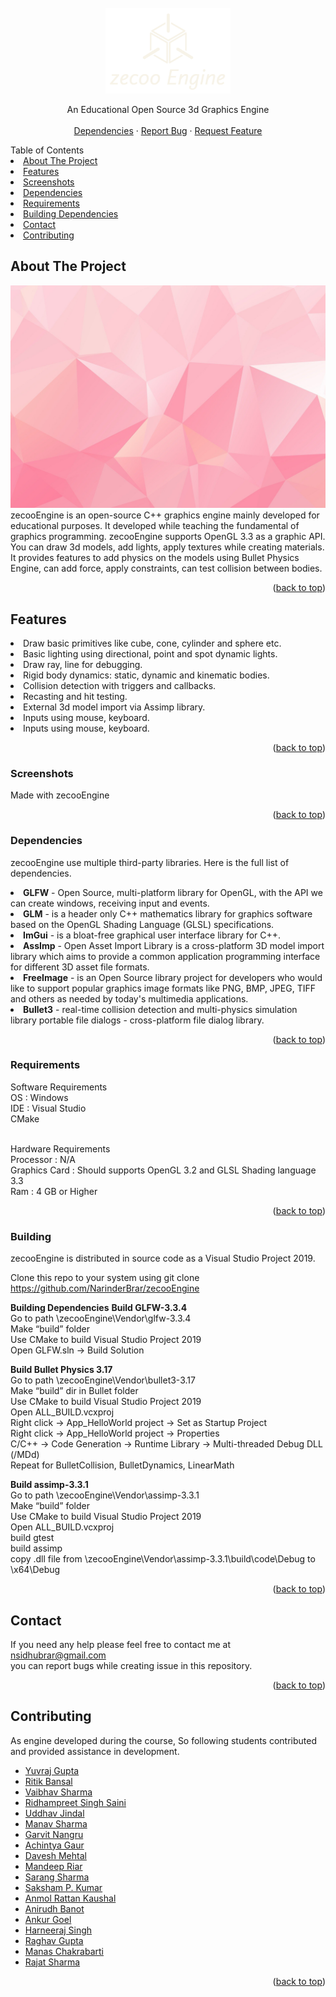 <div id="top"></div>

<!-- PROJECT LOGO -->
<br />
<div align="center">
  <a>
    <img src="images/logo.png" alt="Logo" width="200" height="137">
  </a>
  <p align="center">
    An Educational Open Source 3d Graphics Engine
    <br />
    <br />
    <a href="https://github.com/NarinderBrar/zecooEngine/tree/master/zecooEngine/Vendor">Dependencies</a>
    ·
    <a href="https://github.com/NarinderBrar/zecooEngine/issues">Report Bug</a>
    ·
    <a href="https://github.com/NarinderBrar/zecooEngine/issues">Request Feature</a>
  </p>
</div>


<!-- TABLE OF CONTENTS -->

<summary>Table of Contents</summary>
<li><a href="#about-the-project">About The Project</a></li>
<li><a href="#features">Features</a></li>
<li><a href="#screenshots">Screenshots</a></li>
<li><a href="#dependencies">Dependencies</a></li>
<li><a href="#requirements">Requirements</a></li>
<li><a href="#Building">Building Dependencies</a></li>
<li><a href="#contact">Contact</a></li>
<li><a href="#contributing">Contributing</a></li>

## About The Project
![Product Name Screen Shot][product-screenshot]
zecooEngine is an open-source C++ graphics engine mainly developed for educational purposes. It developed while teaching the fundamental of graphics programming. zecooEngine supports OpenGL 3.3 as a graphic API. You can draw 3d models, add lights, apply textures while creating materials. It provides features to add physics on the models using Bullet Physics Engine, can add force, apply constraints, can test collision between bodies.
<p align="right">(<a href="#top">back to top</a>)</p>

## Features
<li>Draw basic primitives like cube, cone, cylinder and sphere etc.</li>
<li>Basic lighting using directional, point and spot dynamic lights.</li>
<li>Draw ray, line for debugging.</li>
<li>Rigid body dynamics: static, dynamic and kinematic bodies.</li>
<li>Collision detection with triggers and callbacks.</li>
<li>Recasting and hit testing.</li>
<li>External 3d model import via Assimp library.</li>
<li>Inputs using mouse, keyboard.</li>
<li>Inputs using mouse, keyboard.</li>
<p align="right">(<a href="#top">back to top</a>)</p>

### Screenshots
Made with zecooEngine
<p align="right">(<a href="#top">back to top</a>)</p>

### Dependencies
zecooEngine use multiple third-party libraries. Here is the full list of dependencies.

<li><b>GLFW</b> - Open Source, multi-platform library for OpenGL, with the API we can create windows, receiving input and events. </li>
<li><b>GLM</b> - is a header only C++ mathematics library for graphics software based on the OpenGL Shading Language (GLSL) specifications. </li>
<li><b>ImGui</b> - is a bloat-free graphical user interface library for C++. </li>
<li><b>AssImp</b> - Open Asset Import Library is a cross-platform 3D model import library which aims to provide a common application programming interface for different 3D asset file formats.</li>
<li><b>FreeImage</b> - is an Open Source library project for developers who would like to support popular graphics image formats like PNG, BMP, JPEG, TIFF and others as needed by today's multimedia applications.</li>
<li><b>Bullet3</b> - real-time collision detection and multi-physics simulation library portable file dialogs - cross-platform file dialog library.</li>
<p align="right">(<a href="#top">back to top</a>)</p>

### Requirements
Software Requirements
<br/>OS : Windows
<br/>IDE : Visual Studio
<br/>CMake

<br/>Hardware Requirements
<br/>Processor : N/A
<br/>Graphics Card : Should supports OpenGL 3.2 and GLSL Shading language 3.3
<br/>Ram : 4 GB or Higher
<p align="right">(<a href="#top">back to top</a>)</p>

### Building
zecooEngine is distributed in source code as a Visual Studio Project 2019. 

Clone this repo to your system using 
git clone https://github.com/NarinderBrar/zecooEngine

<b>Building Dependencies</b>
<b>Build GLFW-3.3.4</b>
<br/>Go to path \zecooEngine\Vendor\glfw-3.3.4
<br/>Make “build” folder
<br/>Use CMake to build Visual Studio Project 2019
<br/>Open GLFW.sln -> Build Solution

<b>Build Bullet Physics 3.17 </b>
<br/>Go to path \zecooEngine\Vendor\bullet3-3.17
<br/>Make “build” dir in Bullet folder
<br/>Use CMake to build Visual Studio Project 2019
<br/>Open ALL_BUILD.vcxproj
<br/>Right click -> App_HelloWorld project -> Set as Startup Project
<br/>Right click -> App_HelloWorld project -> Properties
<br/>C/C++ -> Code Generation -> Runtime Library -> Multi-threaded Debug DLL (/MDd)
<br/>Repeat for BulletCollision, BulletDynamics, LinearMath

<b> Build assimp-3.3.1 </b>
<br/>Go to path \zecooEngine\Vendor\assimp-3.3.1
<br/>Make “build” folder
<br/>Use CMake to build Visual Studio Project 2019
<br/>Open ALL_BUILD.vcxproj
<br/>build gtest
<br/>build assimp
<br/>copy .dll file from \zecooEngine\Vendor\assimp-3.3.1\build\code\Debug to \x64\Debug
<p align="right">(<a href="#top">back to top</a>)</p>

## Contact
If you need any help please feel free to contact me at nsidhubrar@gmail.com
<br/>you can report bugs while creating issue in this repository. 
<p align="right">(<a href="#top">back to top</a>)</p>

## Contributing
As engine developed during the course, So following students contributed and provided assistance in development. 
- <a href="https://github.com/Yuvraj2705">Yuvraj Gupta</a>
- <a href="https://github.com/Ritikbansal">Ritik Bansal</a>
- <a href="https://github.com/ZEPPELIN023">Vaibhav Sharma</a>
- <a href="https://github.com/sainiridu">Ridhampreet Singh Saini</a>
- <a href="https://github.com/UddhavJindal">Uddhav Jindal</a>
- <a href="https://github.com/manav008">Manav Sharma</a>
- <a href="https://github.com/GarvitNangru">Garvit Nangru</a>
- <a href="https://github.com/Achintyagaur">Achintya Gaur</a>
- <a href="https://github.com/Daveshmehta">Davesh Mehtal</a>
- <a href="">Mandeep Riar</a>
- <a href="https://github.com/LeafBlade47">Sarang Sharma</a>
- <a href="">Saksham P. Kumar</a>
- <a href="">Anmol Rattan Kaushal</a>
- <a href="">Anirudh Banot</a>
- <a href="">Ankur Goel</a>
- <a href="">Harneeraj Singh</a>
- <a href="">Raghav Gupta</a>
- <a href="">Manas Chakrabarti</a> 
- <a href="">Rajat Sharma</a> 
<p align="right">(<a href="#top">back to top</a>)</p>

<!-- MARKDOWN LINKS & IMAGES -->
[product-screenshot]: images/productImage.jpg